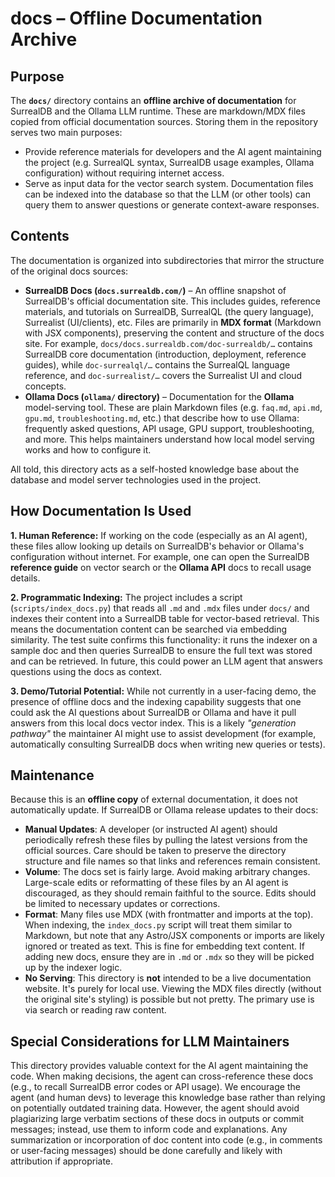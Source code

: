 # docs – Offline Documentation Archive

## Purpose

The **`docs/`** directory contains an **offline archive of documentation** for SurrealDB and the Ollama LLM runtime. These are markdown/MDX files copied from official documentation sources. Storing them in the repository serves two main purposes:

* Provide reference materials for developers and the AI agent maintaining the project (e.g. SurrealQL syntax, SurrealDB usage examples, Ollama configuration) without requiring internet access.
* Serve as input data for the vector search system. Documentation files can be indexed into the database so that the LLM (or other tools) can query them to answer questions or generate context-aware responses.

## Contents

The documentation is organized into subdirectories that mirror the structure of the original docs sources:

* **SurrealDB Docs (`docs.surrealdb.com/`)** – An offline snapshot of SurrealDB's official documentation site. This includes guides, reference materials, and tutorials on SurrealDB, SurrealQL (the query language), Surrealist (UI/clients), etc. Files are primarily in **MDX format** (Markdown with JSX components), preserving the content and structure of the docs site. For example, `docs/docs.surrealdb.com/doc-surrealdb/…` contains SurrealDB core documentation (introduction, deployment, reference guides), while `doc-surrealql/…` contains the SurrealQL language reference, and `doc-surrealist/…` covers the Surrealist UI and cloud concepts.
* **Ollama Docs (`ollama/` directory)** – Documentation for the **Ollama** model-serving tool. These are plain Markdown files (e.g. `faq.md`, `api.md`, `gpu.md`, `troubleshooting.md`, etc.) that describe how to use Ollama: frequently asked questions, API usage, GPU support, troubleshooting, and more. This helps maintainers understand how local model serving works and how to configure it.

All told, this directory acts as a self-hosted knowledge base about the database and model server technologies used in the project.

## How Documentation Is Used

**1. Human Reference:** If working on the code (especially as an AI agent), these files allow looking up details on SurrealDB's behavior or Ollama's configuration without internet. For example, one can open the SurrealDB **reference guide** on vector search or the **Ollama API** docs to recall usage details.

**2. Programmatic Indexing:** The project includes a script (`scripts/index_docs.py`) that reads all `.md` and `.mdx` files under `docs/` and indexes their content into a SurrealDB table for vector-based retrieval. This means the documentation content can be searched via embedding similarity. The test suite confirms this functionality: it runs the indexer on a sample doc and then queries SurrealDB to ensure the full text was stored and can be retrieved. In future, this could power an LLM agent that answers questions using the docs as context.

**3. Demo/Tutorial Potential:** While not currently in a user-facing demo, the presence of offline docs and the indexing capability suggests that one could ask the AI questions about SurrealDB or Ollama and have it pull answers from this local docs vector index. This is a likely *"generation pathway"* the maintainer AI might use to assist development (for example, automatically consulting SurrealDB docs when writing new queries or tests).

## Maintenance

Because this is an **offline copy** of external documentation, it does not automatically update. If SurrealDB or Ollama release updates to their docs:

* **Manual Updates**: A developer (or instructed AI agent) should periodically refresh these files by pulling the latest versions from the official sources. Care should be taken to preserve the directory structure and file names so that links and references remain consistent.
* **Volume**: The docs set is fairly large. Avoid making arbitrary changes. Large-scale edits or reformatting of these files by an AI agent is discouraged, as they should remain faithful to the source. Edits should be limited to necessary updates or corrections.
* **Format**: Many files use MDX (with frontmatter and imports at the top). When indexing, the `index_docs.py` script will treat them similar to Markdown, but note that any Astro/JSX components or imports are likely ignored or treated as text. This is fine for embedding text content. If adding new docs, ensure they are in `.md` or `.mdx` so they will be picked up by the indexer logic.
* **No Serving**: This directory is **not** intended to be a live documentation website. It's purely for local use. Viewing the MDX files directly (without the original site's styling) is possible but not pretty. The primary use is via search or reading raw content.

## Special Considerations for LLM Maintainers

This directory provides valuable context for the AI agent maintaining the code. When making decisions, the agent can cross-reference these docs (e.g., to recall SurrealDB error codes or API usage). We encourage the agent (and human devs) to leverage this knowledge base rather than relying on potentially outdated training data. However, the agent should avoid plagiarizing large verbatim sections of these docs in outputs or commit messages; instead, use them to inform code and explanations. Any summarization or incorporation of doc content into code (e.g., in comments or user-facing messages) should be done carefully and likely with attribution if appropriate. 